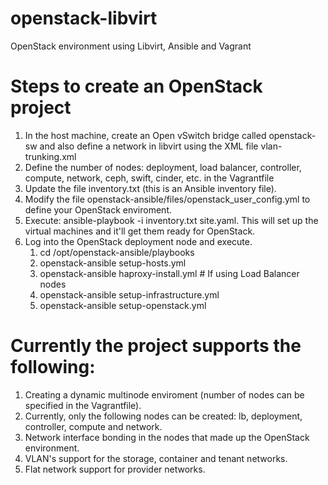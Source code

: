 
# openstack-libvirt
OpenStack environment using Libvirt, Ansible and Vagrant

# Steps to create an OpenStack project

1. In the host machine, create an Open vSwitch bridge called openstack-sw and also define a network in libvirt using the XML file vlan-trunking.xml
1. Define the number of nodes: deployment, load balancer, controller, compute, network, ceph, swift, cinder, etc. in the Vagrantfile
1. Update the file inventory.txt (this is an Ansible inventory file).
1. Modify the file openstack-ansible/files/openstack_user_config.yml to define your OpenStack enviroment.
1. Execute: ansible-playbook -i inventory.txt site.yaml. This will set up the virtual machines and it'll get them ready for OpenStack.
1. Log into the OpenStack deployment node and execute.
    1. cd /opt/openstack-ansible/playbooks
    1. openstack-ansible setup-hosts.yml
    1. openstack-ansible haproxy-install.yml # If using Load Balancer nodes
    1. openstack-ansible setup-infrastructure.yml
    1. openstack-ansible setup-openstack.yml
  
# Currently the project supports the following:

1. Creating a dynamic multinode enviroment (number of nodes can be specified in the Vagrantfile).
1. Currently, only the following nodes can be created: lb, deployment, controller, compute and network.
1. Network interface bonding in the nodes that made up the OpenStack environment.
1. VLAN's support for the storage, container and tenant networks.
1. Flat network support for provider networks.
